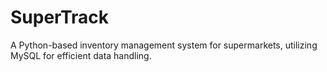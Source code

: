 # SuperTrack
A Python-based inventory management system for supermarkets, utilizing MySQL for efficient data handling.
